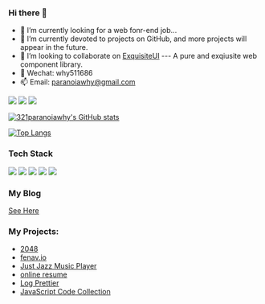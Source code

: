 ### Hi there 👋

- 🔭 I’m currently looking for a web fonr-end job...
- 🌱 I’m currently devoted to projects on GitHub, and more projects will appear in the future.
- 👯 I’m looking to collaborate on [ExquisiteUI](https://github.com/321paranoiawhy/ExquisiteUI) --- A pure and exqiusite web component library.
- 💬 Wechat: why511686
- 📫 Email: paranoiawhy@gmail.com

![](https://img.shields.io/github/stars/321paranoiawhy?style=social)
![](https://img.shields.io/npm/dw/log-so-easy)
![](https://komarev.com/ghpvc/?username=321paranoiawhy&color=blueviolet)

[![321paranoiawhy's GitHub stats](https://github-readme-stats.vercel.app/api?username=321paranoiawhy&theme=buefy)](https://github.com/anuraghazra/github-readme-stats)

[![Top Langs](https://github-readme-stats.vercel.app/api/top-langs/?username=321paranoiawhy&layout=compact)](https://github.com/anuraghazra/github-readme-stats)

### Tech Stack

![](https://img.shields.io/badge/Vue%202-Get%20!-orange)
![](https://img.shields.io/badge/Vue%203-Get%20!-red)
![](https://img.shields.io/badge/Git-Get%20!-brightgreen)
![](https://img.shields.io/badge/Node-Get%20!-blue)
![](https://img.shields.io/badge/Vuex-Get%20!-orange)

### My Blog

[See Here](https://321paranoiawhy.github.io/)

### My Projects:

* [2048](https://github.com/321paranoiawhy/2048)
* [fenav.io](https://github.com/321paranoiawhy/fenav.io)
* [Just Jazz Music Player](https://github.com/321paranoiawhy/Just-Jazz-Music-Player)
* [online resume](https://github.com/321paranoiawhy/online-resume)
* [Log Prettier](https://github.com/321paranoiawhy/Log-Prettier)
* [JavaScript Code Collection](https://github.com/321paranoiawhy/JavaScript-Code-Collection)
